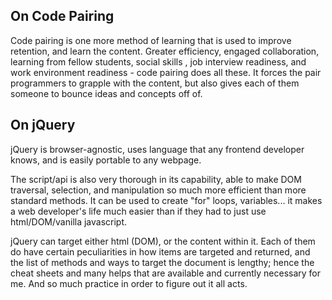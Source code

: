 ## On Code Pairing

Code pairing is one more method of learning that  is used to  improve retention, and  learn the content.  Greater efficiency, engaged collaboration, learning from fellow students, social skills , job interview readiness, and work environment readiness - code pairing does all these. It forces the pair programmers to  grapple with the content, but also  gives  each of them someone to  bounce ideas and concepts off of.

## On jQuery

jQuery is  browser-agnostic, uses language  that any frontend developer knows, and is easily portable to any  webpage.

The script/api is also very thorough in its capability, able to make DOM traversal, selection, and  manipulation so much more efficient than more standard methods. It can be used to create "for" loops, variables... it makes a web developer's life much easier than if they had to just use html/DOM/vanilla javascript.

jQuery can target either html (DOM), or the content within it. Each of them do have certain peculiarities in how items are targeted and returned, and the list of methods and ways to target the document is lengthy;  hence the cheat sheets and  many helps that are available and currently  necessary for me. And so much practice in order to figure out it all  acts.
